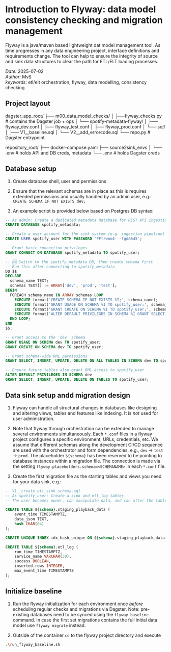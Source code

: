 # Introduction to Flyway: data model consistency checking and migration management

Flyway is a java/maven based lightweight dat model management tool. As time progresses in any data engineering project,
interface definitions and requirements change. The tool can help to ensure the integrity of source and sink data structures
to clear the path for ETL/ELT loading processes.

*Date:* 2025-07-02  
*Author:* MvS  
*keywords:* etl/elt orchestration, flyway, data modelling, consistency checking

## Project layout

dagster_app_root/
├── m00_data_model_checks/
│   ├──flyway_checks.py            # contains the Dagster job + ops
│   └── spotify-metadata-flyway/
│       ├── flyway_dev.conf
│       ├── flyway_test.conf
│       ├── flyway_prod.conf
│       └── sql/
│           ├── V1__baseline.sql
│           └── V2__add_errorcode.sql
└── repo.py                        # Dagster entrypoint

repository_root/
├── docker-compose.yaml
├── source2sink_envs
│   └── .env                       # holds API and DB creds, metadata
└── .env                           # holds Dagster creds

## Database setup

1. Create database shell, user and permissions

2. Ensure that the relevant schemas are in place as this is requires extended permissions and 
usually handled by an admin user, e.g.: `CREATE SCHEMA IF NOT EXISTS dev;`

3. An example script is provided below based on Postgres DB syntax:

```sql
-- As admin: Create a dedicated metadata database for REST API ingestion
CREATE DATABASE spotify_metadata;

-- Create a user account for the sink system (e.g. ingestion pipeline)
CREATE USER spotify_user WITH PASSWORD 'FFtrwmo4---fgd&645';

-- Grant basic connection privileges
GRANT CONNECT ON DATABASE spotify_metadata TO spotify_user;

-- 🆕 Switch to the spotify_metadata DB, then create schema first
-- Run this after connecting to spotify_metadata
DO $$
DECLARE
  schema_name TEXT;
  schemas TEXT[] := ARRAY['dev', 'prod', 'test'];
BEGIN
  FOREACH schema_name IN ARRAY schemas LOOP
    EXECUTE format('CREATE SCHEMA IF NOT EXISTS %I;', schema_name);
    EXECUTE format('GRANT USAGE ON SCHEMA %I TO spotify_user;', schema_name);
    EXECUTE format('GRANT CREATE ON SCHEMA %I TO spotify_user;', schema_name);
    EXECUTE format('ALTER DEFAULT PRIVILEGES IN SCHEMA %I GRANT SELECT, INSERT, UPDATE, DELETE ON TABLES TO spotify_user;', schema_name);
  END LOOP;
END
$$;

-- Grant access to the 'dev' schema
GRANT USAGE ON SCHEMA dev TO spotify_user;
GRANT CREATE ON SCHEMA dev TO spotify_user;

-- Grant schema-wide DML permissions
GRANT SELECT, INSERT, UPDATE, DELETE ON ALL TABLES IN SCHEMA dev TO spotify_user;

-- Ensure future tables also grant DML access to spotify_user
ALTER DEFAULT PRIVILEGES IN SCHEMA dev
GRANT SELECT, INSERT, UPDATE, DELETE ON TABLES TO spotify_user;
```

## Data sink setup andd migration design

1. Flyway can handle all structural changes in databases like designing and altering views, tables
and features like indexing. It is *not* used for user administration.

2. Note that flyway through orchestration can be extended to manage several environments simultaneously. Each `*.conf` files in a flyway project
configures a specific environment, URLs, credentials, etc. We assume that different schemas along the development CI/CD sequence
are used with the orchestrator and form dependencies, e.g., `dev` &rightarrow; `test` &rightarrow; `prod`.
The placeholder `${schema}` has been reserved to be pointing to database instances within a migration file.
The connection is made via the setting `flyway.placeholders.schema=<SCHEMANAME>` in each `*.conf` file.

3. Create the first migration file as the starting tables and views you need for your data sink, e.g.:

```sql
-- V1__create_etl_sink_schema.sql
-- As spotify_user: Create a sink and etl_log tables
-- The user becomes owner, can manipulate data, and can alter the tables using flyway

CREATE TABLE ${schema}.staging_playback_data (
    event_time TIMESTAMPTZ,
    data_json TEXT,
    hash CHAR(64)
);

CREATE UNIQUE INDEX idx_hash_unique ON ${schema}.staging_playback_data (hash);

CREATE TABLE ${schema}.etl_log (
    run_time TIMESTAMPTZ,
    service_name VARCHAR(30),
    success BOOLEAN,
    inserted_rows INTEGER,
    max_event_time TIMESTAMPTZ
);
```

## Initialize baseline

1. Run the flyway initialization for each environment once *before* scheduling regular checks and migrations via Dagster.
Note: pre-existing databases need to be synced using the `flyway baseline` command. In case the first set migrations contains
the full initial data model use `flyway migrate` instead.

2. Outside of the container `cd` to the flyway project directory and execute

```bash
.\run_flyway_baseline.sh
```
